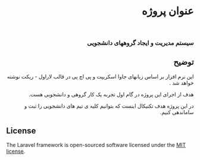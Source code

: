 
<div dir="rtl">
    <h1>عنوان پروژه</h1>
    <br/>
    <h3>سیستم مدیریت و ایجاد گروههای دانشجویی</h3>

<h2>توضیح</h2>
<p>
این نرم افزار بر اساس زبانهای جاوا اسکریپت و پی اچ پی در قالب لاراول - ریکت نوشته خواهد شد .

هدف از اجرای این پروژه در گام اول تجربه یک کار گروهی و دانشجویی هست.

در این پروژه هدف تکنیکال اینست که بتوانیم کلیه ی تیم های دانشجویی را ثبت و ساماندهی کنیم.
</p>
</div>




## License

The Laravel framework is open-sourced software licensed under the [MIT license](https://opensource.org/licenses/MIT).
